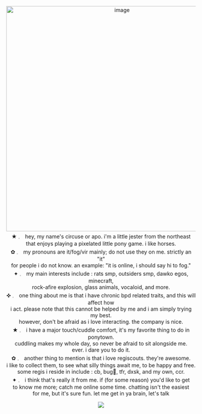 <p align="center">
<img width="600" height="auto" alt="image" src="https://github.com/user-attachments/assets/00cdd376-cc6e-4c92-b3d2-a8410e0d8c50" />
  <br> ★ 𓈒　hey, my name's circuse or apo. i'm a little jester from the northeast 
  <br> that enjoys playing a pixelated little pony game. i like horses.
  <br> ✿ 𓈒　my pronouns are it/fog/vir mainly; do not use they on me. strictly an "it"
  <br> for people i do not know. an example: "it is online, i should say hi to fog."
  <br> ✦ 𓈒　my main interests include : rats smp, outsiders smp, dawko egos, minecraft,
  <br> rock-afire explosion, glass animals, vocaloid, and more.
  <br> ✜ 𓈒　one thing about me is that i have chronic bpd related traits, and this will affect how
  <br> i act. please note that this cannot be helped by me and i am simply trying my best.
  <br> however, don't be afraid as i love interacting. the company is nice.
  <br> ★ 𓈒　i have a major touch/cuddle comfort, it's my favorite thing to do in ponytown.
  <br> cuddling makes my whole day, so never be afraid to sit alongside me.
  <br> ever. i dare you to do it.
  <br> ✿ 𓈒　another thing to mention is that i love regiscouts. they're awesome.
  <br> i like to collect them, to see what silly things await me, to be happy and free.
  <br> some regis i reside in include : cb, bug🐛, tfr, dxsk, and my own, ccr.
  <br> ✦ 𓈒　i think that's really it from me. if (for some reason) you'd like to get
  <br> to know me more; catch me online some time. chatting isn't the easiest
  <br> for me, but it's sure fun. let me get in ya brain, let's talk
</p>

<p align="center"
  
![](https://komarev.com/ghpvc/?username=twodoorcinemacIub&color=red)

</p>
